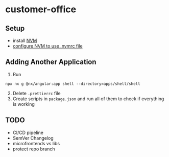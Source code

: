 # customer-office

## Setup

- install [NVM](https://github.com/nvm-sh/nvm)
- [configure NVM to use .nvmrc file](https://github.com/nvm-sh/nvm?tab=readme-ov-file#calling-nvm-use-automatically-in-a-directory-with-a-nvmrc-file)

## Adding Another Application

1. Run
```shell
npx nx g @nx/angular:app shell --directory=apps/shell/shell
```
2. Delete `.prettierrc` file
3. Create scripts in `package.json` and run all of them to check if everything is working

## TODO

- CI/CD pipeline
- SemVer Changelog
- microfrontends vs libs
- protect repo branch


